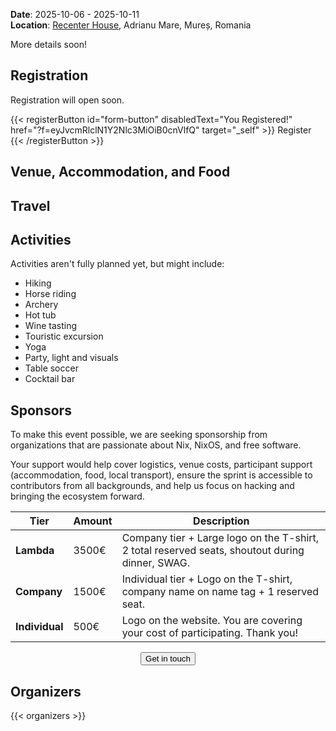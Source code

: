 
**Date**: 2025-10-06 - 2025-10-11 <br>
**Location**: [Recenter House](https://maps.app.goo.gl/wgS4KTsY386hE1H9A), Adrianu Mare, Mureș, Romania

More details soon!

## Registration

Registration will open soon.

{{< registerButton id="form-button" disabledText="You Registered!" href="?f=eyJvcmRlclN1Y2Nlc3MiOiB0cnVlfQ" target="_self" >}}
Register
{{< /registerButton >}}

## Venue, Accommodation, and Food

## Travel

## Activities

Activities aren't fully planned yet, but might include:

- Hiking
- Horse riding
- Archery
- Hot tub
- Wine tasting
- Touristic excursion
- Yoga
- Party, light and visuals
- Table soccer
- Cocktail bar

## Sponsors

To make this event possible, we are seeking sponsorship from organizations that are passionate about Nix, NixOS, and free software.

Your support would help cover logistics, venue costs, participant support (accommodation, food, local transport), ensure the sprint is accessible to contributors from all backgrounds, and help us focus on hacking and bringing the ecosystem forward.


| Tier           | Amount | Description                                                                                     |
| -------------- | ------ | ----------------------------------------------------------------------------------------------- |
| **Lambda**     | 3500€  | Company tier + Large logo on the T-shirt, 2 total reserved seats, shoutout during dinner, SWAG. |
| **Company**    | 1500€  | Individual tier + Logo on the T-shirt, company name on name tag + 1 reserved seat.              |
| **Individual** | 500€   | Logo on the website. You are covering your cost of participating. Thank you!                    |

<div align="center" class="mb-10">
<button
 id="sponsorship-contact-button"
 onclick="window.location.href='mailto:transylvaniasprint@gmail.com'"
 class="px-4 !text-neutral !no-underline rounded-md bg-primary-600 hover:!bg-primary-500 dark:bg-primary-800 dark:hover:!bg-primary-700">
  Get in touch
</button>
</div>

## Organizers

{{< organizers >}}

